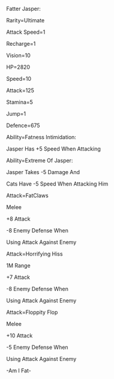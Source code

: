 Fatter Jasper:

Rarity=Ultimate

Attack Speed=1

Recharge=1

Vision=10

HP=2820

Speed=10

Attack=125

Stamina=5

Jump=1

Defence=675

Ability=Fatness Intimidation:

Jasper Has +5 Speed When Attacking

Ability=Extreme Of Jasper:

Jasper Takes -5 Damage And

Cats Have -5 Speed When Attacking Him

Attack=FatClaws

Melee

+8 Attack

-8 Enemy Defense When 

Using Attack Against Enemy

Attack=Horrifying Hiss

1M Range

+7 Attack

-8 Enemy Defense When

Using Attack Against Enemy

Attack=Floppity Flop

Melee

+10 Attack

-5 Enemy Defense When 

Using Attack Against Enemy

-Am I Fat-
